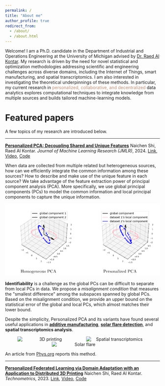 ```yaml
---
permalink: /
title: "About me"
author_profile: true
redirect_from: 
  - /about/
  - /about.html
---
```




Welcome! I am a Ph.D. candidate in the Department of Industrial and Operations Engineering at the University of Michigan advised by [Dr. Raed Al Kontar](https://alkontar.engin.umich.edu/). My research is driven by the need for novel statistical and optimization methodologies addressing scientific and engineering challenges across diverse domains, including the Internet of Things, smart manufacturing, and spatial transcriptomics. I am also interested in investigating the theoretical underpinnings of these methods. In particular, my current research in <span style="color:#bf8f78">personalized, collaborative, and decentralized</span> data analytics explores computational techniques to integrate knowledge from multiple sources and builds tailored machine-learning models.  



Featured papers
======
A few topics of my research are introduced below.

---

<ins>**Personalized PCA: Decoupling Shared and Unique Features**</ins> 
Naichen Shi, Raed Al Kontar. *Journal of Machine Learning Research (JMLR)*, 2024. [Link](https://www.jmlr.org/papers/v25/22-0810.html), [Video](https://www.youtube.com/watch?v=9XWY745ZFPM), [Code](https://github.com/UMDataScienceLab/Personalized_PCA)

When data are collected from multiple related but heterogeneous sources, how can we efficiently integrate the common information among these sources? How to describe and make use of the unique feature in each source? We take advantage of the feature extraction power of principal component analysis (PCA). More specifically, we use global principal components (PCs) to model the common information and local principal components to capture the unique information.  

![Personalized PCA](./images/perpca.png)

**Identifiability** is a challenge as the global PCs can be difficult to separate from local PCs in data. We propose a *misalignment condition* that measures the "smallest difference" among the subspaces spanned by global PCs. Based on the misalignment condition, we provide an upper bound on the statistical error of the global and local PCs, which almost matches their lower bound.

Despite the simplicity, Personalized PCA and its variants have found several useful applications in [**additive manufacturing**](https://www.sciencedirect.com/science/article/abs/pii/S0278612524000694), [**solar flare detection**](https://arxiv.org/pdf/2309.03439), and **spatial transcriptomics analysis**.

<p align="center">
  <img src="3dprinting.png" alt="3D printing" width="200" style="display: inline-block; margin: 0 10px;"/>
  <img src="srt.png" alt="Spatial transcriptomics" width="200" style="display: inline-block; margin: 0 10px;"/>
  <img src="solarflare.png" alt="Solar flare" width="200" style="display: inline-block; margin: 0 10px;"/>
</p>

An article from [Phys.org](https://phys.org/news/2024-03-statistical-tool-distinguish-unique-features.html) reports this method.

---

<ins>**Personalized Federated Learning via Domain Adaptation with an Application to Distributed 3D Printing**</ins> 
Naichen Shi, Raed Al Kontar. *Technometrics*, 2023. [Link](https://www.tandfonline.com/doi/abs/10.1080/00401706.2022.2157882?journalCode=utch20), [Video](https://www.youtube.com/watch?v=wOV8ZwdHgJ0), [Code](https://github.com/UMDataScienceLab/Personalized_FL_with_DA)


